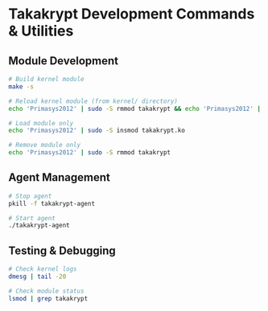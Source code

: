 # Takakrypt Development Commands & Utilities

## Module Development
```bash
# Build kernel module
make -s

# Reload kernel module (from kernel/ directory)
echo 'Primasys2012' | sudo -S rmmod takakrypt && echo 'Primasys2012' | sudo -S insmod takakrypt.ko

# Load module only
echo 'Primasys2012' | sudo -S insmod takakrypt.ko

# Remove module only
echo 'Primasys2012' | sudo -S rmmod takakrypt
```

## Agent Management
```bash
# Stop agent
pkill -f takakrypt-agent

# Start agent
./takakrypt-agent
```

## Testing & Debugging
```bash
# Check kernel logs
dmesg | tail -20

# Check module status
lsmod | grep takakrypt
```